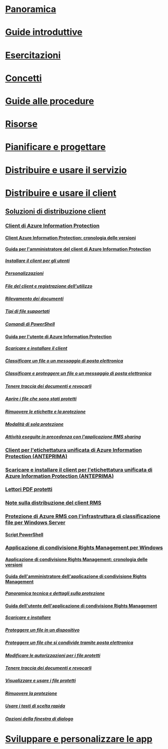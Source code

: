 # [Panoramica](/azure/information-protection/what-is-information-protection)
# [Guide introduttive](/azure/information-protection/quickstart-viewpolicy)
# [Esercitazioni](/azure/information-protection/infoprotect-quick-start-tutorial)
# [Concetti](/azure/information-protection/overview-policy)
# [Guide alle procedure](/azure/information-protection/how-to-guides)
# [Risorse](/azure/information-protection/faqs)
# [Pianificare e progettare](/azure/information-protection/deployment-roadmap)
# [Distribuire e usare il servizio](/azure/information-protection/activate-service)
# [Distribuire e usare il client](use-client.md)
## [Soluzioni di distribuzione client](use-client.md)
### [Client di Azure Information Protection](aip-client.md)
#### [Client Azure Information Protection: cronologia delle versioni](client-version-release-history.md)
#### [Guida per l'amministratore del client di Azure Information Protection](client-admin-guide.md)
##### [Installare il client per gli utenti](client-admin-guide-install.md)
##### [Personalizzazioni](client-admin-guide-customizations.md)
##### [File del client e registrazione dell'utilizzo](client-admin-guide-files-and-logging.md)
##### [Rilevamento dei documenti](client-admin-guide-document-tracking.md)
##### [Tipi di file supportati](client-admin-guide-file-types.md)
##### [Comandi di PowerShell](client-admin-guide-powershell.md)
#### [Guida per l'utente di Azure Information Protection](client-user-guide.md)
##### [Scaricare e installare il client](install-client-app.md)
##### [Classificare un file o un messaggio di posta elettronica](client-classify.md)
##### [Classificare e proteggere un file o un messaggio di posta elettronica](client-classify-protect.md)
##### [Tenere traccia dei documenti e revocarli](client-track-revoke.md)
##### [Aprire i file che sono stati protetti](client-view-use-files.md)
##### [Rimuovere le etichette e la protezione](client-remove-label-protection.md)
##### [Modalità di sola protezione](client-protection-only-mode.md)
##### [Attività eseguite in precedenza con l'applicazione RMS sharing](upgrade-client-app.md)
### [Client per l'etichettatura unificata di Azure Information Protection (ANTEPRIMA)](unifiedlabelingclient-version-release-history.md)
### [Scaricare e installare il client per l'etichettatura unificata di Azure Information Protection (ANTEPRIMA)](install-unifiedlabelingclient-app.md)
### [Lettori PDF protetti](protected-pdf-readers.md)
### [Note sulla distribuzione del client RMS](client-deployment-notes.md)
### [Protezione di Azure RMS con l'infrastruttura di classificazione file per Windows Server](configure-fci.md)
#### [Script PowerShell](fci-script.md)
### [Applicazione di condivisione Rights Management per Windows](sharing-app-windows.md)
#### [Applicazione di condivisione Rights Management: cronologia delle versioni](sharing-app-version-release-history.md)
#### [Guida dell'amministratore dell'applicazione di condivisione Rights Management](sharing-app-admin-guide.md)
##### [Panoramica tecnica e dettagli sulla protezione](sharing-app-admin-guide-technical.md)
#### [Guida dell'utente dell'applicazione di condivisione Rights Management](sharing-app-user-guide.md)
##### [Scaricare e installare](install-sharing-app.md)
##### [Proteggere un file in un dispositivo](sharing-app-protect-in-place.md)
##### [Proteggere un file che si condivide tramite posta elettronica](sharing-app-protect-by-email.md)
##### [Modificare le autorizzazioni per i file protetti](sharing-app-reprotect-files.md)
##### [Tenere traccia dei documenti e revocarli](sharing-app-track-revoke.md)
##### [Visualizzare e usare i file protetti](sharing-app-view-use-files.md)
##### [Rimuovere la protezione](sharing-app-remove-protection.md)
##### [Usare i tasti di scelta rapida](sharing-app-keyboard-shortcuts.md)
##### [Opzioni della finestra di dialogo](sharing-app-dialog-box.md)
# [Sviluppare e personalizzare le app](/azure/information-protection/develop/developers-guide)
